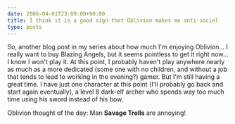 ```yaml
---
date: 2006-04-01T23:09:00+00:00
title: I think it is a good sign that Oblivion makes me anti-social
type: posts
---
```

So, another blog post in my series about how much I'm enjoying Oblivion... I really want to buy Blazing Angels, but it seems pointless to get it right now... I know I won't play it. At this point, I probably haven't play anywhere nearly as much as a more dedicated (some one with no children, and without a job that tends to lead to working in the evening?) gamer. But I'm still having a great time. I have just one character at this point (I'll probably go back and start again eventually), a level 8 dark-elf archer who spends way too much time using his sword instead of his bow.

Oblivion thought of the day: Man **Savage Trolls** are annoying!
